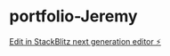 # portfolio-Jeremy

[Edit in StackBlitz next generation editor ⚡️](https://stackblitz.com/~/github.com/jeremyLamourJunia/portfolio-Jeremy)